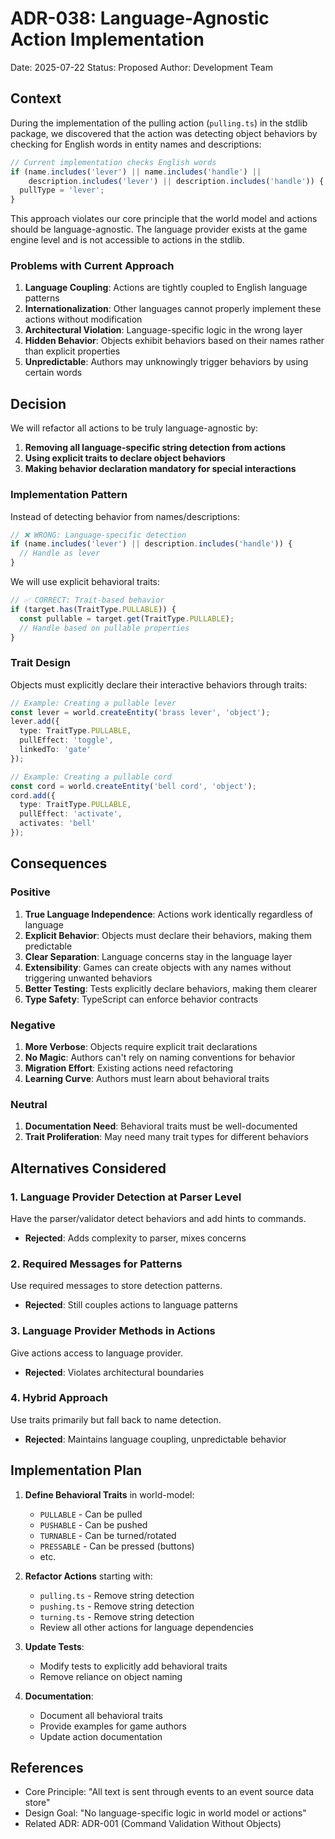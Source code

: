 # ADR-038: Language-Agnostic Action Implementation

Date: 2025-07-22
Status: Proposed
Author: Development Team

## Context

During the implementation of the pulling action (`pulling.ts`) in the stdlib package, we discovered that the action was detecting object behaviors by checking for English words in entity names and descriptions:

```typescript
// Current implementation checks English words
if (name.includes('lever') || name.includes('handle') || 
    description.includes('lever') || description.includes('handle')) {
  pullType = 'lever';
}
```

This approach violates our core principle that the world model and actions should be language-agnostic. The language provider exists at the game engine level and is not accessible to actions in the stdlib.

### Problems with Current Approach

1. **Language Coupling**: Actions are tightly coupled to English language patterns
2. **Internationalization**: Other languages cannot properly implement these actions without modification
3. **Architectural Violation**: Language-specific logic in the wrong layer
4. **Hidden Behavior**: Objects exhibit behaviors based on their names rather than explicit properties
5. **Unpredictable**: Authors may unknowingly trigger behaviors by using certain words

## Decision

We will refactor all actions to be truly language-agnostic by:

1. **Removing all language-specific string detection from actions**
2. **Using explicit traits to declare object behaviors**
3. **Making behavior declaration mandatory for special interactions**

### Implementation Pattern

Instead of detecting behavior from names/descriptions:

```typescript
// ❌ WRONG: Language-specific detection
if (name.includes('lever') || description.includes('handle')) {
  // Handle as lever
}
```

We will use explicit behavioral traits:

```typescript
// ✅ CORRECT: Trait-based behavior
if (target.has(TraitType.PULLABLE)) {
  const pullable = target.get(TraitType.PULLABLE);
  // Handle based on pullable properties
}
```

### Trait Design

Objects must explicitly declare their interactive behaviors through traits:

```typescript
// Example: Creating a pullable lever
const lever = world.createEntity('brass lever', 'object');
lever.add({
  type: TraitType.PULLABLE,
  pullEffect: 'toggle',
  linkedTo: 'gate'
});

// Example: Creating a pullable cord
const cord = world.createEntity('bell cord', 'object');
cord.add({
  type: TraitType.PULLABLE,
  pullEffect: 'activate',
  activates: 'bell'
});
```

## Consequences

### Positive

1. **True Language Independence**: Actions work identically regardless of language
2. **Explicit Behavior**: Objects must declare their behaviors, making them predictable
3. **Clear Separation**: Language concerns stay in the language layer
4. **Extensibility**: Games can create objects with any names without triggering unwanted behaviors
5. **Better Testing**: Tests explicitly declare behaviors, making them clearer
6. **Type Safety**: TypeScript can enforce behavior contracts

### Negative

1. **More Verbose**: Objects require explicit trait declarations
2. **No Magic**: Authors can't rely on naming conventions for behavior
3. **Migration Effort**: Existing actions need refactoring
4. **Learning Curve**: Authors must learn about behavioral traits

### Neutral

1. **Documentation Need**: Behavioral traits must be well-documented
2. **Trait Proliferation**: May need many trait types for different behaviors

## Alternatives Considered

### 1. Language Provider Detection at Parser Level
Have the parser/validator detect behaviors and add hints to commands.
- **Rejected**: Adds complexity to parser, mixes concerns

### 2. Required Messages for Patterns
Use required messages to store detection patterns.
- **Rejected**: Still couples actions to language patterns

### 3. Language Provider Methods in Actions
Give actions access to language provider.
- **Rejected**: Violates architectural boundaries

### 4. Hybrid Approach
Use traits primarily but fall back to name detection.
- **Rejected**: Maintains language coupling, unpredictable behavior

## Implementation Plan

1. **Define Behavioral Traits** in world-model:
   - `PULLABLE` - Can be pulled
   - `PUSHABLE` - Can be pushed  
   - `TURNABLE` - Can be turned/rotated
   - `PRESSABLE` - Can be pressed (buttons)
   - etc.

2. **Refactor Actions** starting with:
   - `pulling.ts` - Remove string detection
   - `pushing.ts` - Remove string detection
   - `turning.ts` - Remove string detection
   - Review all other actions for language dependencies

3. **Update Tests**:
   - Modify tests to explicitly add behavioral traits
   - Remove reliance on object naming

4. **Documentation**:
   - Document all behavioral traits
   - Provide examples for game authors
   - Update action documentation

## References

- Core Principle: "All text is sent through events to an event source data store"
- Design Goal: "No language-specific logic in world model or actions"
- Related ADR: ADR-001 (Command Validation Without Objects)
